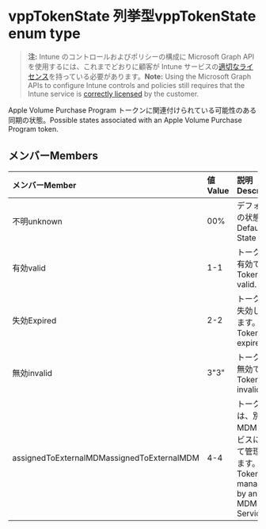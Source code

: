 # <a name="vpptokenstate-enum-type"></a><span data-ttu-id="83662-101">vppTokenState 列挙型</span><span class="sxs-lookup"><span data-stu-id="83662-101">vppTokenState enum type</span></span>

> <span data-ttu-id="83662-102">**注:** Intune のコントロールおよびポリシーの構成に Microsoft Graph API を使用するには、これまでどおりに顧客が Intune サービスの[適切なライセンス](https://go.microsoft.com/fwlink/?linkid=839381)を持っている必要があります。</span><span class="sxs-lookup"><span data-stu-id="83662-102">**Note:** Using the Microsoft Graph APIs to configure Intune controls and policies still requires that the Intune service is [correctly licensed](https://go.microsoft.com/fwlink/?linkid=839381) by the customer.</span></span>

<span data-ttu-id="83662-103">Apple Volume Purchase Program トークンに関連付けられている可能性のある同期の状態。</span><span class="sxs-lookup"><span data-stu-id="83662-103">Possible states associated with an Apple Volume Purchase Program token.</span></span>
## <a name="members"></a><span data-ttu-id="83662-104">メンバー</span><span class="sxs-lookup"><span data-stu-id="83662-104">Members</span></span>
|<span data-ttu-id="83662-105">メンバー</span><span class="sxs-lookup"><span data-stu-id="83662-105">Member</span></span>|<span data-ttu-id="83662-106">値</span><span class="sxs-lookup"><span data-stu-id="83662-106">Value</span></span>|<span data-ttu-id="83662-107">説明</span><span class="sxs-lookup"><span data-stu-id="83662-107">Description</span></span>|
|:---|:---|:---|
|<span data-ttu-id="83662-108">不明</span><span class="sxs-lookup"><span data-stu-id="83662-108">unknown</span></span>|<span data-ttu-id="83662-109">0</span><span class="sxs-lookup"><span data-stu-id="83662-109">0%</span></span>|<span data-ttu-id="83662-110">デフォルトの状態。</span><span class="sxs-lookup"><span data-stu-id="83662-110">Default State</span></span>|
|<span data-ttu-id="83662-111">有効</span><span class="sxs-lookup"><span data-stu-id="83662-111">valid</span></span>|<span data-ttu-id="83662-112">1</span><span class="sxs-lookup"><span data-stu-id="83662-112">-1</span></span>|<span data-ttu-id="83662-113">トークンは有効です。</span><span class="sxs-lookup"><span data-stu-id="83662-113">Token is valid.</span></span>|
|<span data-ttu-id="83662-114">失効</span><span class="sxs-lookup"><span data-stu-id="83662-114">Expired</span></span>|<span data-ttu-id="83662-115">2</span><span class="sxs-lookup"><span data-stu-id="83662-115">-2</span></span>|<span data-ttu-id="83662-116">トークンが失効しています。</span><span class="sxs-lookup"><span data-stu-id="83662-116">Token is expired.</span></span>|
|<span data-ttu-id="83662-117">無効</span><span class="sxs-lookup"><span data-stu-id="83662-117">invalid</span></span>|<span data-ttu-id="83662-118">3</span><span class="sxs-lookup"><span data-stu-id="83662-118">"3"</span></span>|<span data-ttu-id="83662-119">トークンが無効です。</span><span class="sxs-lookup"><span data-stu-id="83662-119">Token is invalid.</span></span>|
|<span data-ttu-id="83662-120">assignedToExternalMDM</span><span class="sxs-lookup"><span data-stu-id="83662-120">assignedToExternalMDM</span></span>|<span data-ttu-id="83662-121">4</span><span class="sxs-lookup"><span data-stu-id="83662-121">-4</span></span>|<span data-ttu-id="83662-122">トークンは、別の MDM サービスによって管理されます。</span><span class="sxs-lookup"><span data-stu-id="83662-122">Token is managed by another MDM Service.</span></span>|








